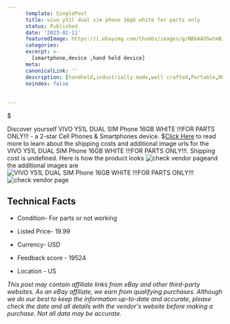 ```yaml
---
      template: SinglePost
      title: vivo y51l dual sim phone 16gb white for parts only 
      status: Published
      date: '2023-02-11'
      featuredImage: https://i.ebayimg.com/thumbs/images/g/NBkAAOSwtmBiO6Oz/s-l225.jpg
      categories: 
      excerpt: >-
        [smartphone,device ,hand held device]
      meta:
      canonicalLink: ''
      description: [handheld,industrially made,well crafted,Portable,Mobile,Compact,Convenient,Lightweight,Maneuverable,Man-portable,Miniature,Carriable,Hand-held,Light,Holdable,Transportable,Mobile device,Pocket-sized,On-the-go,Wireless,Cordless,Compact size,Convenient size, smartphone,device ,hand held device]
      noindex: false
      
        
---
```

$

Discover yourself VIVO Y51L DUAL SIM Phone 16GB WHITE !!!FOR PARTS ONLY!!! - a 2-star Cell Phones & Smartphones device.
$[Click Here](https://www.ebay.com/itm/284721051080?hash=item424ab275c8%3Ag%3ANBkAAOSwtmBiO6Oz&mkevt=1&mkcid=1&mkrid=711-53200-19255-0&campid=%253CePNCampaignId%253E&customid=%253CreferenceId%253E&toolid=10049) to read more to learn about the shipping costs and additional image urls for the VIVO Y51L DUAL SIM Phone 16GB WHITE !!!FOR PARTS ONLY!!!. Shipping cost is undefined. Here is how the product looks ![check vendor page](https://i.ebayimg.com/thumbs/images/g/NBkAAOSwtmBiO6Oz/s-l225.jpg)and the additional images are![VIVO Y51L DUAL SIM Phone 16GB WHITE !!!FOR PARTS ONLY!!!](https://i.ebayimg.com/images/g/NBkAAOSwtmBiO6Oz/s-l1600.jpg)![check vendor page](https://origin-galleryplus.ebayimg.com/ws/web/284721051080_2_0_1/225x225.jpg,https://origin-galleryplus.ebayimg.com/ws/web/284721051080_3_0_1/225x225.jpg,https://origin-galleryplus.ebayimg.com/ws/web/284721051080_4_0_1/225x225.jpg,https://origin-galleryplus.ebayimg.com/ws/web/284721051080_5_0_1/225x225.jpg,https://origin-galleryplus.ebayimg.com/ws/web/284721051080_6_0_1/225x225.jpg,https://origin-galleryplus.ebayimg.com/ws/web/284721051080_7_0_1/225x225.jpg)



 ## Technical Facts 



     
      

 - Condition- For parts or not working 


      

 - Listed Price- 19.99 


      

 - Currency- USD 


      

 - Feedback score - 19524 


      

 - Location - US 


      
      

 *_This post may contain affiliate links from eBay and other third-party websites. As an eBay affiliate, we earn from qualifying purchases. Although we do our best to keep the information up-to-date and accurate, please check the date and all details with the vendor's website before making a purchase. Not all data may be accurate._*






